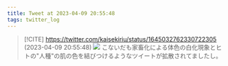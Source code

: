 ```yaml
---
title: Tweet at 2023-04-09 20:55:48
tags: twitter_log
---
```


> [!CITE] https://twitter.com/kaisekiriu/status/1645032762330722305 (2023-04-09 20:55:48)
> ![](https://twitter.com/kaisekiriu/status/1645032762330722305)
> こないだも家畜化による体色の白化現象とヒトの"人種"の肌の色を結びつけるようなツイートが拡散されてましたし。
